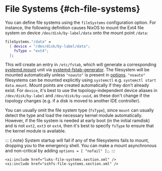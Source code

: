 # File Systems {#ch-file-systems}

You can define file systems using the `fileSystems` configuration
option. For instance, the following definition causes NixOS to mount the
Ext4 file system on device `/dev/disk/by-label/data` onto the mount
point `/data`:

```nix
fileSystems."/data" =
  { device = "/dev/disk/by-label/data";
    fsType = "ext4";
  };
```

This will create an entry in `/etc/fstab`, which will generate a
corresponding [systemd.mount](https://www.freedesktop.org/software/systemd/man/systemd.mount.html)
unit via [systemd-fstab-generator](https://www.freedesktop.org/software/systemd/man/systemd-fstab-generator.html).
The filesystem will be mounted automatically unless `"noauto"` is
present in [options](#opt-fileSystems._name_.options). `"noauto"`
filesystems can be mounted explicitly using `systemctl` e.g.
`systemctl start data.mount`. Mount points are created automatically if they don't
already exist. For `device`, it's best to use the topology-independent
device aliases in `/dev/disk/by-label` and `/dev/disk/by-uuid`, as these
don't change if the topology changes (e.g. if a disk is moved to another
IDE controller).

You can usually omit the file system type (`fsType`), since `mount` can
usually detect the type and load the necessary kernel module
automatically. However, if the file system is needed at early boot (in
the initial ramdisk) and is not `ext2`, `ext3` or `ext4`, then it's best
to specify `fsType` to ensure that the kernel module is available.

::: {.note}
System startup will fail if any of the filesystems fails to mount,
dropping you to the emergency shell. You can make a mount asynchronous
and non-critical by adding `options = [ "nofail" ];`.
:::

```{=docbook}
<xi:include href="luks-file-systems.section.xml" />
<xi:include href="sshfs-file-systems.section.xml" />
```
